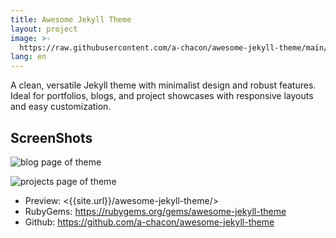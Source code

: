 ```yaml
---
title: Awesome Jekyll Theme
layout: project
image: >-
  https://raw.githubusercontent.com/a-chacon/awesome-jekyll-theme/main/screenshots/main.png
lang: en
---
```

A clean, versatile Jekyll theme with minimalist design and robust features.
Ideal for portfolios, blogs, and project showcases with responsive layouts and easy customization.

## ScreenShots

![blog page of theme](https://raw.githubusercontent.com/a-chacon/awesome-jekyll-theme/main/screenshots/blog.png)

![projects page of theme](https://raw.githubusercontent.com/a-chacon/awesome-jekyll-theme/main/screenshots/projects.png)

- Preview: <{{site.url}}/awesome-jekyll-theme/>
- RubyGems: <https://rubygems.org/gems/awesome-jekyll-theme>
- Github: <https://github.com/a-chacon/awesome-jekyll-theme>

